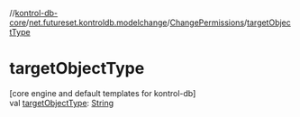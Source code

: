 //[kontrol-db-core](../../../index.md)/[net.futureset.kontroldb.modelchange](../index.md)/[ChangePermissions](index.md)/[targetObjectType](target-object-type.md)

# targetObjectType

[core engine and default templates for kontrol-db]\
val [targetObjectType](target-object-type.md): [String](https://kotlinlang.org/api/latest/jvm/stdlib/kotlin/-string/index.html)
